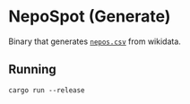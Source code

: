 # NepoSpot (Generate)

Binary that generates [`nepos.csv`](../data/nepos.csv) from wikidata.

## Running

```
cargo run --release
```

